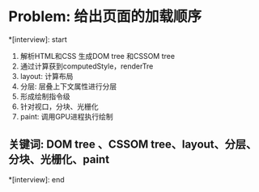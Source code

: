 # Problem: 给出页面的加载顺序

*[interview]: start

1. 解析HTML和CSS 生成DOM tree 和CSSOM tree
2. 通过计算获到computedStyle，renderTre
3. layout: 计算布局
4. 分层: 层叠上下文属性进行分层
5. 形成绘制指令级
6. 针对视口，分块、光栅化
7. paint: 调用GPU进程执行绘制

## 关键词: DOM tree 、CSSOM tree、layout、分层、分块、光栅化、paint
*[interview]: end
